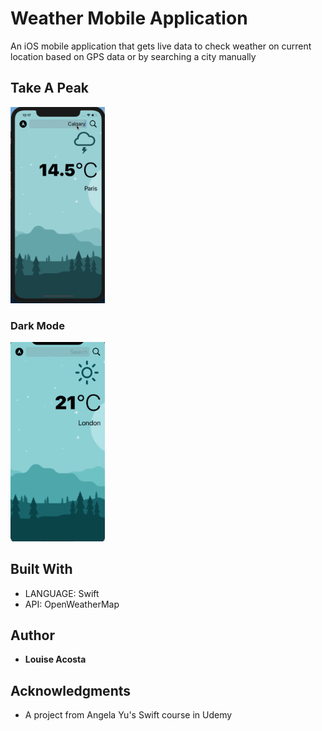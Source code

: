 # Weather Mobile Application
An iOS mobile application that gets live data to check weather on current location based on GPS data or by searching a city manually

## Take A Peak

<img src="gif/clima.gif" width="30%" alt="view"></img>

### Dark Mode

<img src="gif/clima_darkmode.gif" width="30%" alt="darkmode"></img>

## Built With

* LANGUAGE: Swift
* API: OpenWeatherMap

## Author

* **Louise Acosta** 

## Acknowledgments

* A project from Angela Yu's Swift course in Udemy
